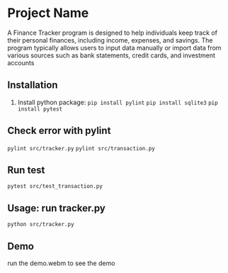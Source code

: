 # Project Name
A Finance Tracker program is designed to help individuals keep track of their personal finances, including income, expenses, and savings. The program typically allows users to input data manually or import data from various sources such as bank statements, credit cards, and investment accounts

## Installation

1. Install python package:
  `pip install pylint`
  `pip install sqlite3`
  `pip install pytest`

## Check error with pylint
  `pylint src/tracker.py`
  `pylint src/transaction.py`

## Run test
  `pytest src/test_transaction.py`

## Usage: run tracker.py
  `python src/tracker.py`

## Demo
  run the demo.webm to see the demo